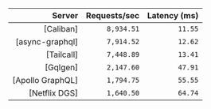 <!-- PERFORMANCE_RESULTS_START -->

| Server | Requests/sec | Latency (ms) |
|--------:|--------------:|--------------:|
| [Caliban] | `8,934.51` | `11.55` |
| [async-graphql] | `7,914.52` | `12.62` |
| [Tailcall] | `7,448.89` | `13.41` |
| [Gqlgen] | `2,147.60` | `47.91` |
| [Apollo GraphQL] | `1,794.75` | `55.55` |
| [Netflix DGS] | `1,640.50` | `64.74` |

<!-- PERFORMANCE_RESULTS_END -->
